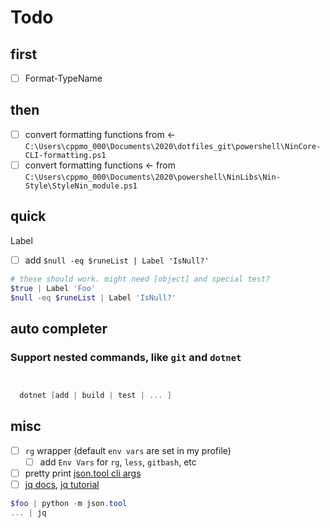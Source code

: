 # Todo

## first 

- [ ] Format-TypeName

## then

- [ ] convert formatting functions from <- `C:\Users\cppmo_000\Documents\2020\dotfiles_git\powershell\NinCore-CLI-formatting.ps1`
- [ ] convert formatting functions  <- from `C:\Users\cppmo_000\Documents\2020\powershell\NinLibs\Nin-Style\StyleNin_module.ps1`

## quick

Label

-   [ ] add `$null -eq $runeList | Label 'IsNull?'`

```ps1
# these should work. might need [object] and special test?
$true | Label 'Foo'
$null -eq $runeList | Label 'IsNull?'
```

## auto completer

### Support nested commands, like `git` and `dotnet`

```ps1


  dotnet [add | build | test | ... ]
```

## misc

-   [ ] `rg` wrapper (default `env vars` are set in my profile)
    -   [ ] add `Env Vars` for `rg`, `less`, `gitbash`, etc
-   [ ] pretty print [json.tool cli args](https://docs.python.org/3/library/json.html#command-line-options)
-   [ ] [jq docs](https://stedolan.github.io/jq/manual/), [jq tutorial](https://stedolan.github.io/jq/tutorial/)

```powershell
$foo | python -m json.tool
... | jq
```
